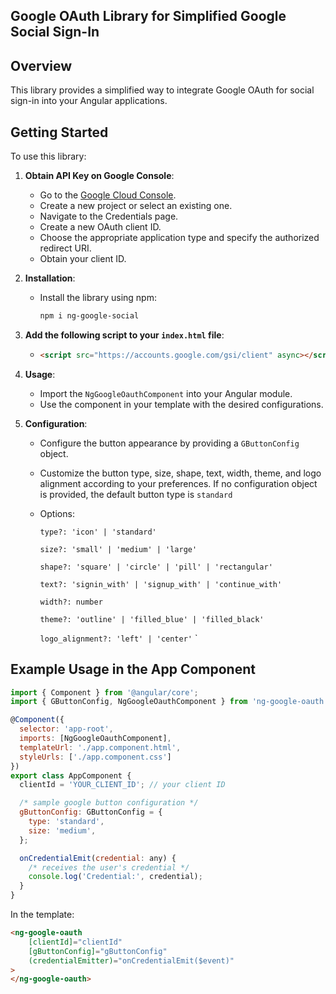 ## Google OAuth Library for Simplified Google Social Sign-In

## Overview
This library provides a simplified way to integrate Google OAuth for social sign-in into your Angular applications.

## Getting Started
To use this library:

1. **Obtain API Key on Google Console**:
   - Go to the [Google Cloud Console](https://console.cloud.google.com/).
   - Create a new project or select an existing one.
   - Navigate to the Credentials page.
   - Create a new OAuth client ID.
   - Choose the appropriate application type and specify the authorized redirect URI.
   - Obtain your client ID.

2. **Installation**:
   - Install the library using npm:
     ```bash
     npm i ng-google-social
     ```
3. **Add the following script to your `index.html` file**:
   - ```html
     <script src="https://accounts.google.com/gsi/client" async></script>
     ```

4. **Usage**:
   - Import the `NgGoogleOauthComponent` into your Angular module.
   - Use the component in your template with the desired configurations.

5. **Configuration**:
   - Configure the button appearance by providing a `GButtonConfig` object.
   - Customize the button type, size, shape, text, width, theme, and logo alignment according to your preferences. If no configuration object is provided, the default button type is `standard`
   - Options:

      `type?: 'icon' | 'standard'`

      `size?: 'small' | 'medium' | 'large'`

      `shape?: 'square' | 'circle' | 'pill' | 'rectangular'`

      `text?: 'signin_with' | 'signup_with' | 'continue_with'`

      `width?: number`

      `theme?: 'outline' | 'filled_blue' | 'filled_black'`
      
      `logo_alignment?: 'left' | 'center'`
     `

## Example Usage in the App Component
```js
import { Component } from '@angular/core';
import { GButtonConfig, NgGoogleOauthComponent } from 'ng-google-oauth';

@Component({
  selector: 'app-root',
  imports: [NgGoogleOauthComponent],
  templateUrl: './app.component.html',
  styleUrls: ['./app.component.css']
})
export class AppComponent {
  clientId = 'YOUR_CLIENT_ID'; // your client ID

  /* sample google button configuration */
  gButtonConfig: GButtonConfig = {
    type: 'standard',
    size: 'medium',
  };

  onCredentialEmit(credential: any) {
    /* receives the user's credential */
    console.log('Credential:', credential);
  }
}

```

In the template:

```html
<ng-google-oauth 
    [clientId]="clientId" 
    [gButtonConfig]="gButtonConfig" 
    (credentialEmitter)="onCredentialEmit($event)"
>
</ng-google-oauth>
```
